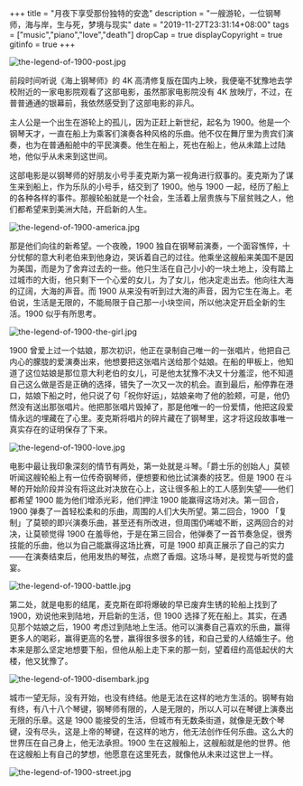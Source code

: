 +++
title = "月夜下享受那份独特的安逸"
description = "一艘游轮，一位钢琴师，海与岸，生与死，梦境与现实"
date = "2019-11-27T23:31:14+08:00"
tags = ["music","piano","love","death"]
dropCap = true
displayCopyright = true
gitinfo = true
+++

![the-legend-of-1900-post.jpg](/images/the-legend-of-1900-post.jpg "《海上钢琴师》")

前段时间听说《海上钢琴师》的 4K 高清修复版在国内上映，我便毫不犹豫地去学校附近的一家电影院观看了这部电影，虽然那家电影院没有 4K 放映厅，不过，在普普通通的银幕前，我依然感受到了这部电影的非凡。

主人公是一个出生在游轮上的孤儿，因为正赶上新世纪，起名为 1900。他是一个钢琴天才，一直在船上为乘客们演奏各种风格的乐曲。他不仅在舞厅里为贵宾们演奏，也为在普通船舱中的平民演奏。他生在船上，死也在船上，他从未踏上过陆地，他似乎从未来到这世间。

这部电影是以钢琴师的好朋友小号手麦克斯为第一视角进行叙事的。麦克斯为了谋生来到船上，作为乐队的小号手，结交到了 1900。他与 1900 一起，经历了船上的各种各样的事件。那艘轮船就是一个社会，生活着上层贵族与下层贫贱之人，他们都希望来到美洲大陆，开启新的人生。

![the-legend-of-1900-america.jpg](/images/the-legend-of-1900-america.jpg "船上的人们迎接着美洲大陆")

那是他们向往的新希望。一个夜晚，1900 独自在钢琴前演奏，一个面容憔悴，十分忧郁的意大利老伯来到他身边，哭诉着自己的过往。他乘坐这艘船来美国不是因为美国，而是为了舍弃过去的一些。他只生活在自己小小的一块土地上，没有踏上过城市的大街，他只剩下一个心爱的女儿，为了女儿，他决定走出去。他向往大海的辽阔，大海的声音。而 1900 从来没有听到过大海的声音，因为它生在海上。老伯说，生活是无限的，不能局限于自己那一小块空间，所以他决定开启全新的生活。1900 似乎有所思考。

![the-legend-of-1900-the-girl.jpg](/images/the-legend-of-1900-the-girl.jpg "那个姑娘")

1900 曾爱上过一个姑娘，那次初识，他正在录制自己唯一的一张唱片，他把自己内心的朦胧的爱演奏出来，他想要把这张唱片送给那个姑娘。在船的甲板上，他知道了这位姑娘是那位意大利老伯的女儿，可是他太犹豫不决又十分羞涩，他不知道自己这么做是否是正确的选择，错失了一次又一次的机会。直到最后，船停靠在港口，姑娘下船之时，他只说了句「祝你好运」，姑娘亲吻了他的脸颊，可是，他仍然没有送出那张唱片。他把那张唱片毁掉了，那是他唯一的一份爱情，他把这段爱情永远的埋藏在了心里。麦克斯将唱片的碎片藏在了钢琴里，这才将这段故事唯一真实存在的证明保存了下来。

![the-legend-of-1900-love.jpg](/images/the-legend-of-1900-love.jpg "甲板上的两人")

电影中最让我印象深刻的情节有两处，第一处就是斗琴。「爵士乐的创始人」莫顿听闻这艘轮船上有一位传奇钢琴师，便想要和他比试演奏的技艺。但是 1900 在斗琴的开始阶段并没有将这此对决放在心上，这让很多船上的工人感到失望——他们都希望 1900 能为他们增添光彩，他们押注 1900 能赢得这场对决。第一回合，1900 弹奏了一首轻松柔和的乐曲，周围的人们大失所望。第二回合，1900 「复制」了莫顿的即兴演奏乐曲，甚至还有所改进，但周围仍唏嘘不断，这两回合的对决，让莫顿觉得 1900 在羞辱他，于是在第三回合，他弹奏了一首节奏急促，很秀技能的乐曲，他以为自己能赢得这场比赛，可是 1900 却真正展示了自己的实力——在演奏结束后，他用发热的琴弦，点燃了香烟。这场斗琴，是视觉与听觉的盛宴。

![the-legend-of-1900-battle.jpg](/images/the-legend-of-1900-battle.jpg "斗琴")

第二处，就是电影的结尾，麦克斯在即将爆破的早已废弃生锈的轮船上找到了 1900，劝说他来到陆地，开启新的生活，但 1900 选择了死在船上。其实，在遇见那个姑娘之后，1900 考虑过到陆地上生活。他可以演奏自己喜欢的乐曲，赢得更多人的喝彩，赢得更高的名誉，赢得很多很多的钱，和自己爱的人结婚生子。他本来是那么坚定地想要下船，但他从船上走下来的那一刻，望着纽约高低起伏的大楼，他又犹豫了。

![the-legend-of-1900-disembark.jpg](/images/the-legend-of-1900-disembark.jpg "下船的那一刻")

城市一望无际，没有开始，也没有终结。他是无法在这样的地方生活的。钢琴有始有终，有八十八个琴键，钢琴师有限的，人是无限的，所以人可以在琴键上演奏出无限的乐章。这是 1900 能接受的生活，但城市有无数条街道，就像是无数个琴键，没有尽头，这是上帝的琴键，在这样的地方，他无法创作任何乐曲。这么大的世界压在自己身上，他无法承担。1900 生在这艘船上，这艘船就是他的世界。他在这艘船上有自己的梦想，他愿意在这里死去，就像他从未来过这世上一样。

![the-legend-of-1900-street.jpg](/images/the-legend-of-1900-street.jpg "无尽的城市")